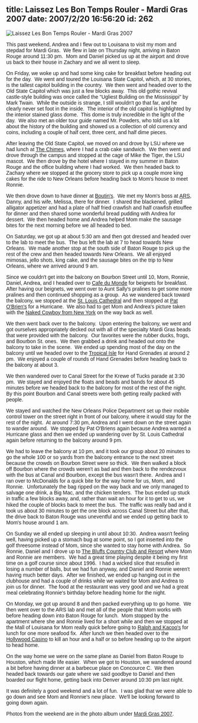 title: Laissez Les Bon Temps Rouler - Mardi Gras 2007
date: 2007/2/20 16:56:20
id: 262
---
![Laissez Les Bon Temps Rouler - Mardi Gras 2007](/journal_images/mini-DSC03428-journal.jpg)

<font face="Arial">This past weekend, Andrea and I flew out to Louisana to visit my mom and stepdad for Mardi Gras.  We flew in late on Thursday night, arriving in Baton Rouge around 11:30 pm.  Mom and Daniel picked us up at the airport and drove us back to their house in Zachary and we all went to sleep.</font>

<font face="Arial">On Friday, we woke up and had some king cake for breakfast before heading out for the day.  We went and toured the Louisana State Capitol, which, at 30 stories, is the tallest capitol building in the country.  We then went and headed over to the Old State Capitol which was just a few blocks away.  This old gothic revival castle-style building was once called the "Ugliest Building on the Mississippi" by Mark Twain.  While the outside is strange, I still wouldn't go that far, and he clearly never set foot in the inside.  The interior of the old capitol is highlighted by the interior stained glass dome.  This dome is truly incredible in the light of the day.  We also met an older tour guide named Mr. Powders, who told us a lot about the history of the building and showed us a collection of old currency and coins, including a couple of half cent, three cent, and half dime pieces.</font>

<font face="Arial">After leaving the Old State Capitol, we moved on and drove by LSU where we had lunch at [The Chimes](http://thechimes.com/), where I had a crab cake sandwich.  We then went and drove through the campus and stopped at the cage of Mike the Tiger, the LSU mascot.  We then drove by the hotel where I stayed in my summer in Baton Rouge and the office building where I had worked.  We then headed back to Zachary where we stopped at the grocery store to pick up a couple more king cakes for the ride to New Orleans before heading back to Mom's house to meet Ronnie.</font>

<font face="Arial">We then drove down to have dinner at [Boutin's](http://www.boutins.com/).  We met my Mom's boss at [ARS](http://www.amrad.com), Danny, and his wife, Melissa, there for dinner.  I shared the blackened, grilled alligator appetizer and had a plate of half fried crawfish and half crawfish etouffee for dinner and then shared some wonderful bread pudding with Andrea for dessert.  We then headed home and Andrea helped Mom make the sausage bites for the next morning before we all headed to bed.</font>

<font face="Arial">On Saturday, we got up at about 5:30 am and then got dressed and headed over to the lab to meet the bus.  The bus left the lab at 7 to head towards New Orleans.  We made another stop at the south side of Baton Rouge to pick up the rest of the crew and then headed towards New Orleans.  We all enjoyed mimosas, jello shots, king cake, and the sausage bites on the trip to New Orleans, where we arrived around 9 am.</font>

<font face="Arial">Since we couldn't get into the balcony on Bourbon Street until 10, Mom, Ronnie, Daniel, Andrea, and I headed over to [Cafe du Monde](http://www.cafedumonde.com/) for beignets for breakfast.  After having our beignets, we went over to Aunt Sally's pralines to get some more pralines and then continued shopping as a group.  As we wandered back toward the balcony, we stopped at the [St. Louis Cathedral](http://www.stlouiscathedral.org/index.htm) and then stopped at [Pat O'Brien's](http://www.patobriens.com/) for a Hurricane.  We also had to get Mom and Andrea's picture taken with the [Naked Cowboy from New York](ViewPhoto.aspx?ID=3237&LINK_ID=MARDIGRAS2007&PAGE=11) on the way back as well.</font>

<font face="Arial">We then went back over to the balcony.  Upon entering the balcony, we went and got ourselves appropriately decked out with all of the specialty Mardi Gras beads that were provided with the balcony.  Our favorites were the rubber ducks, frogs, and Bourbon St. ones.  We then grabbed a drink and headed out onto the balcony to take in the scene.  We ended up spending most of the day on the balcony until we headed over to the [Tropical Isle](http://www.tropicalisle.com/) for Hand Grenades at around 2 pm.  We enjoyed a couple of rounds of Hand Grenades before heading back to the balcony at about 3.</font>

<font face="Arial">We then wandered over to Canal Street for the Krewe of Tucks parade at 3:30 pm.  We stayed and enjoyed the floats and beads and bands for about 45 minutes before we headed back to the balcony for most of the rest of the night.  By this point Bourbon and Canal streets were both getting really packed with people.</font>

<font face="Arial">We stayed and watched the New Orleans Police Department set up their mobile control tower on the street right in front of our balcony, where it would stay for the rest of the night.  At around 7:30 pm, Andrea and I went down on the street again to wander around.  We stopped by Pat O'Briens again because Andrea wanted a Hurricane glass and then we ended up wandering over by St. Louis Cathedral again before returning to the balcony around 9 pm.</font>

<font face="Arial">We had to leave the balcony at 10 pm, and it took our group about 20 minutes to go the whole 100 or so yards from the balcony entrance to the next street because the crowds on Bourbon Street were so thick.  We then walked a block off Bourbon where the crowds weren't as bad and then back to the rendezvoux with the bus at Canal and Bourbon, except the bus wasn't there.  Andrea and I ran over to McDonalds for a quick bite for the way home for us, Mom, and Ronnie.  Unfortunately the bag ripped on the way back and we only managed to salvage one drink, a Big Mac, and the chicken tenders.  The bus ended up stuck in traffic a few blocks away, and, rather than wait an hour for it to get to us, we hiked the couple of blocks back to meet the bus. </font> <font face="Arial">The traffic was really bad and it took us about 30 minutes to get the one block across Canal Street but after that, the drive back to Baton Rouge was uneventful and we ended up getting back to Mom's house around 1 am.</font>

<font face="Arial">On Sunday we all ended up sleeping in until about 10:30.  Andrea wasn't feeling well, having picked up a stomach bug at some point, so I got inserted into the golf threesome instead of Mom, since she wanted to stay home with Andrea.  So Ronnie, Daniel and I drove up to [The Bluffs Country Club and Resort](http://www.thebluffs.com/) where Mom and Ronnie are members.  We had a great time playing despite it being my first time on a golf course since about 1996.  I had a wicked slice that resulted in losing a number of balls, but we had fun anyway, and Daniel and Ronnie weren't having much better days.  After we finished, we ended up hanging out in the clubhouse and had a couple of drinks while we waited for Mom and Andrea to join us for dinner.  The food at the restaurant was very good and we had a great meal celebrating Ronnie's birthday before heading home for the night.</font>

<font face="Arial">On Monday, we got up around 8 and then packed everything up to go home.  We then went over to the ARS lab and met all of the people that Mom works with before heading down into Baton Rouge for lunch.  Mom stopped by the apartment where she and Ronnie lived for a short while and then we stopped at the Mall of Louisana for Mom really quick before going to [Ralph and Kacoo's](http://www.ralphandkacoos.com/) for lunch for one more seafood fix.  After lunch we then headed over to the [Hollywood Casino](http://www.casinorouge.com/) to kill an hour and a half or so before heading up to the airport to head home.</font>

<font face="Arial">On the way home we were on the same plane as Daniel from Baton Rouge to Houston, which made life easier.  When we got to Houston, we wandered around a bit before having dinner at a barbecue place on Concource C.  We then headed back towards our gate where we said goodbye to Daniel and then boarded our flight home, getting back into Denver around 10:30 pm last night.</font>

<font face="Arial">It was definitely a good weekend and a lot of fun.  I was glad that we were able to go down and see Mom and Ronnie's new place.  We'll be looking forward to going down again.</font>

<font face="Arial">Photos from the weekend are in the photo album under [Mardi Gras 2007](PhotoAlbum.aspx?ID=MARDIGRAS2007).</font>